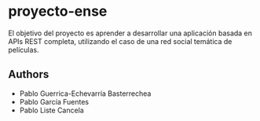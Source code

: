 # proyecto-ense
El objetivo del proyecto es aprender a desarrollar una aplicación basada en APIs REST completa, utilizando el caso de una red social temática de películas.

## Authors
- Pablo Guerrica-Echevarría Basterrechea
- Pablo García Fuentes
- Pablo Liste Cancela
